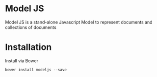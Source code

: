 # Model JS

Model JS is a stand-alone Javascript Model to represent documents and collections of documents

# Installation

Install via Bower

    bower install modeljs --save
